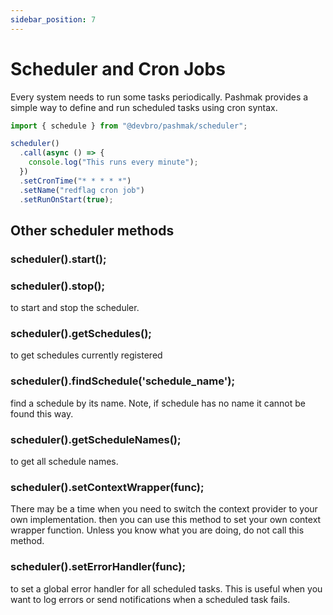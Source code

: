 ```yaml
---
sidebar_position: 7
---
```


# Scheduler and Cron Jobs

Every system needs to run some tasks periodically. Pashmak provides a simple way to define and run scheduled tasks using cron syntax.

```ts
import { schedule } from "@devbro/pashmak/scheduler";

scheduler()
  .call(async () => {
    console.log("This runs every minute");
  })
  .setCronTime("* * * * *")
  .setName("redflag cron job")
  .setRunOnStart(true);
```

## Other scheduler methods

### scheduler().start();

### scheduler().stop();

to start and stop the scheduler.

### scheduler().getSchedules();

to get schedules currently registered

### scheduler().findSchedule('schedule_name');

find a schedule by its name. Note, if schedule has no name it cannot be found this way.

### scheduler().getScheduleNames();

to get all schedule names.

### scheduler().setContextWrapper(func);

There may be a time when you need to switch the context provider to your own implementation. then you can use this method to set your own context wrapper function. Unless you know what you are doing, do not call this method.

### scheduler().setErrorHandler(func);

to set a global error handler for all scheduled tasks. This is useful when you want to log errors or send notifications when a scheduled task fails.
